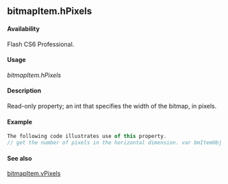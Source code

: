 ## bitmapItem.hPixels

#### Availability

Flash CS6 Professional.

#### Usage

*bitmapItem.hPixels*

#### Description

Read-only property; an int that specifies the width of the bitmap, in pixels.

#### Example

```javascript
The following code illustrates use of this property.
// get the number of pixels in the horizontal dimension. var bmItemObj = fl.getDocumentDOM().library.items[0]; var numHorizontalPixels = bmItemObj.hPixels;

```
#### See also

[bitmapItem.vPixels](../BitmapItem_object/bitmapIt14.md)
